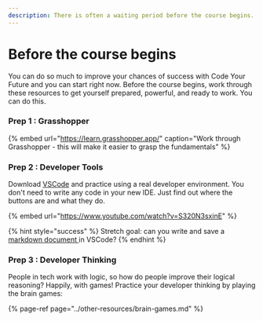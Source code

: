 ```yaml
---
description: There is often a waiting period before the course begins. Don't waste it.
---
```


# Before the course begins

You can do so much to improve your chances of success with Code Your Future and you can start right now. Before the course begins, work through these resources to get yourself prepared, powerful, and ready to work. You can do this.

### Prep 1 : Grasshopper

{% embed url="https://learn.grasshopper.app/" caption="Work through Grasshopper - this will make it easier to grasp the fundamentals" %}

### Prep 2 : Developer Tools

Download [VSCode](https://code.visualstudio.com/download) and practice using a real developer environment. You don't need to write any code in your new IDE. Just find out where the buttons are and what they do.

{% embed url="https://www.youtube.com/watch?v=S320N3sxinE" %}

{% hint style="success" %}
Stretch goal: can you write and save a [markdown document ](https://www.markdowntutorial.com/)in VSCode?
{% endhint %}

### Prep 3 : Developer Thinking

People in tech work with logic, so how do people improve their logical reasoning? Happily, with games! Practice your developer thinking by playing the brain games:

{% page-ref page="../other-resources/brain-games.md" %}



